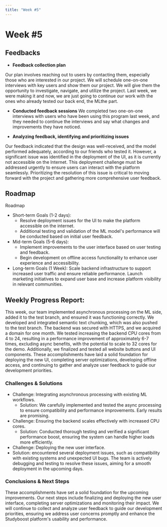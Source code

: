 ```yaml
---
title: "Week #5"
---
```




# **Week #5**



## **Feedbacks**



- **Feedback collection plan**



Our plan involves reaching out to users by contacting them, especially those who are interested in our project. We will schedule one-on-one interviews with key users and show them our project.  We will give them the opportunity to investigate, navigate, and utilize the project. Last week, we were making it and now, we are just going to continue our work with the ones who already tested our back end, the MLthe part.





- **Conducted feedback sessions**
We completed two one-on-one interviews with users who have been using this program last week, and they needed to continue the interviews and say what changes and improvements they have noticed.





- **Analyzing feedback, identifying and prioritizing issues**


Our feedback indicated that the design was well-received, and the model performed adequately, according to our friends who tested it. However, a significant issue was identified in the deployment of the UI, as it is currently not accessible on the Internet. This deployment challenge must be addressed urgently to ensure users can interact with the platform seamlessly. Prioritizing the resolution of this issue is critical to moving forward with the project and gathering more comprehensive user feedback.



## **Roadmap**


Roadmap


- Short-term Goals (1-2 days):
   - Resolve deployment issues for the UI to make the platform accessible on the internet.
   - Additional testing and validation of the ML model's performance will be conducted based on initial user feedback.
- Mid-term Goals (5-6 days):
   - Implement improvements to the user interface based on user testing and feedback.
   - Begin development on offline access functionality to enhance user experience and accessibility.
- Long-term Goals (1 Week):
Scale backend infrastructure to support increased user traffic and ensure reliable performance.
Launch marketing initiatives to expand user base and increase platform visibility in relevant communities.





## **Weekly Progress Report**:


This week, our team implemented asynchronous processing on the ML side, added it to the test branch, and ensured it was functioning correctly. We developed and integrated semantic text chunking, which was also pushed to the test branch. The backend was secured with HTTPS, and we acquired a domain for one month. We tested increasing the backend CPU cores from 4 to 24, resulting in a performance improvement of approximately 6-7 times, excluding async benefits, with the potential to scale to 32 cores for the demo. Additionally, we finalized and tested all website buttons and UI components. These accomplishments have laid a solid foundation for deploying the new UI, completing server optimizations, developing offline access, and continuing to gather and analyze user feedback to guide our development priorities.



### **Challenges & Solutions**



- Challenge: Integrating asynchronous processing with existing ML workflows.
  - Solution: We carefully implemented and tested the async processing to ensure compatibility and performance improvements. Early results are promising.
- Challenge: Ensuring the backend scales effectively with increased CPU cores.
  - Solution: Conducted thorough testing and verified a significant performance boost, ensuring the system can handle higher loads more efficiently.
-  Challenge: Deploying the new user interface.
- Solution: encountered several deployment issues, such as compatibility with existing systems and unexpected UI bugs. The team is actively debugging and testing to resolve these issues, aiming for a smooth deployment in the upcoming days.





### **Conclusions & Next Steps**



These accomplishments have set a solid foundation for the upcoming improvements. Our next steps include finalizing and deploying the new user interface, completing server optimizations and monitoring their impact. We will continue to collect and analyze user feedback to guide our development priorities, ensuring we address user concerns promptly and enhance the Studyboost platform's usability and performance.




